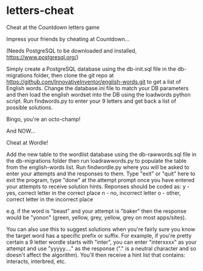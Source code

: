 # letters-cheat
Cheat at the Countdown letters game

Impress your friends by cheating at Countdown...

(Needs PostgreSQL to be downloaded and installed, https://www.postgresql.org/)

Simply create a PostgreSQL database using the db-init.sql file in the db-migrations folder, then clone the git repo at https://github.com/InnovativeInventor/english-words.git to get a list of English words. Change the database.ini file to match your DB parameters and then load the english wordset into the DB using the loadwords python script. Run findwords.py to enter your 9 letters and get back a list of possible solutions.

Bingo, you're an octo-champ!

And NOW...

Cheat at Wordle!

Add the new table to the wordlist database using the db-rawwords.sql file in the db-migrations folder then run loadrawwords.py to populate the table from the english-words list. Run findwordle.py where you will be asked to enter your attempts and the responses to them. Type "exit" or "quit" here to exit the program, type "done" at the attempt prompt once you have entered your attempts to receive solution hints. Reponses should be coded as:
y - yes, correct letter in the correct place
n - no, incorrect letter
o - other, correct letter in the incorrect place

e.g. if the word is "beast" and your attempt is "baker" then the response would be "yonon" (green, yellow, grey, yellow, grey on most apps/sites).

You can also use this to suggest solutions when you're fairly sure you know the target word has a specific prefix or suffix. For example, if you're pretty certain a 9 letter wordle starts with "inter", you can enter "interxxxx" as your attempt and use "yyyyy...." as the response ("." is a neutral character and so doesn't affect the algorithm). You'll then receive a hint list that contains: interacts, interbred, etc.